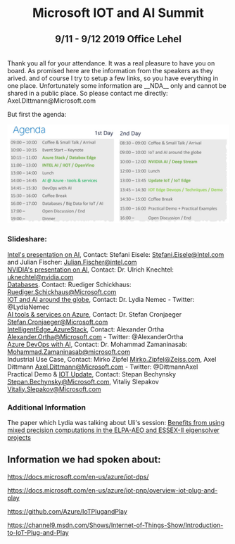 # <center> Microsoft IOT and AI Summit </center> # 
## <center> 9/11 - 9/12 2019 Office Lehel </center> ##
<br>
Thank you all for your attendance. It was a real pleasure to have you on board. As promised here are the information from the speakers as they arived. and of course I try to setup a few links, so you have everything in one place. Unfortunately some information are __NDA__ only and cannot be shared in a public place. So please contact me directly: Axel.Dittmann@Microsoft.com

But first the agenda:

![Agenda](agenda_iotaisummit.jpg)

### Slideshare:
[Intel's presentation on AI](https://github.com/DittmannAxel/AI_IOT_Summit_Sept19/blob/master/IntelAIVisionupdateMicrosoftAIuIOTSummit2019v09.pdf), Contact: Stefani Eisele: <Stefani.Eisele@Intel.com> and Julian Fischer: <Julian.Fischer@intel.com>   <br>
[NVIDIA's presentation on AI](https://github.com/DittmannAxel/AI_IOT_Summit_Sept19/blob/master/NVIDIA_Azure_IoT_v1.pdf), Contact: Dr. Ulrich Knechtel: <uknechtel@nvidia.com> <br>
[Databases](https://github.com/DittmannAxel/AI_IOT_Summit_Sept19/blob/master/AzureSQLDW.pdf). Contact: Ruediger Schickhaus: <Ruediger.Schickhaus@Microsoft.com><br>
[IOT and AI around the globe](https://github.com/DittmannAxel/AI_IOT_Summit_Sept19/blob/master/IOTuAIaroundtheglobe.pdf), Contact: Dr. Lydia Nemec - Twitter: @LydiaNemec
<br>
[AI  tools & services on Azure](https://github.com/DittmannAxel/AI_IOT_Summit_Sept19/blob/master/Azure_ML_Overview.pdf), Contact: Dr. Stefan Cronjaeger <Stefan.Cronjaeger@Microsoft.com><br>
[IntelligentEdge_AzureStack](https://github.com/DittmannAxel/AI_IOT_Summit_Sept19/blob/master/AIUIoT-Event_Azure-Edge-customer-ready.pdf), Contact: Alexander Ortha <Alexander.Ortha@Microsoft.com> - Twitter: @AlexanderOrtha
<br>
[Azure DevOps with AI](https://github.com/DittmannAxel/AI_IOT_Summit_Sept19/blob/master/DevOps_for_AI.pdf), Contact: Dr. Mohammad Zamaninasab: <Mohammad.Zamaninasab@microsoft.com>
<br>
Industrial Use Case, Contact: Mirko Zipfel <Mirko.Zipfel@Zeiss.com>, Axel Dittmann <Axel.Dittmann@Microsoft.com> - Twitter: @DittmannAxel <br>
Practical Demo & [IOT Update](https://github.com/DittmannAxel/AI_IOT_Summit_Sept19/blob/master/iotedge.pdf), Contact: Stepan Bechynsky <Stepan.Bechynsky@Microsoft.com>, Vitaliy Slepakov <Vitaliy.Slepakov@Microsoft.com> 
### Additional Information ###
The paper which Lydia was talking about Uli's session: [Benefits from using mixed precision computations in the ELPA-AEO and ESSEX-II eigensolver projects](https://link.springer.com/article/10.1007/s13160-019-00360-8) <br>

## Information we had spoken about: ##

https://docs.microsoft.com/en-us/azure/iot-dps/

https://docs.microsoft.com/en-us/azure/iot-pnp/overview-iot-plug-and-play

https://github.com/Azure/IoTPlugandPlay

https://channel9.msdn.com/Shows/Internet-of-Things-Show/Introduction-to-IoT-Plug-and-Play







